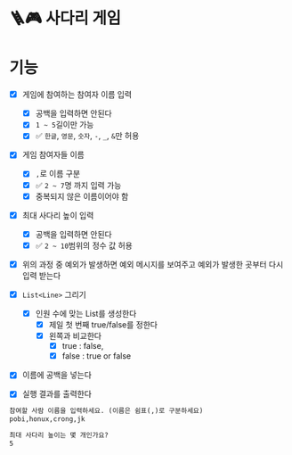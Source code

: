 # 🪜🎮 사다리 게임

# 기능

- [x] 게임에 참여하는 참여자 이름 입력
    - [x] 공백을 입력하면 안된다
    - [x] `1 ~ 5`길이만 가능
    - [x] ✅ `한글`, `영문`, `숫자`, `-`, `_`, `&`만 허용
- [x] 게임 참여자들 이름
    - [x] `,`로 이름 구분
    - [x] ✅ `2 ~ 7`명 까지 입력 가능
    - [x] 중복되지 않은 이름이어야 함
- [x] 최대 사다리 높이 입력
    - [x] 공백을 입력하면 안된다
    - [X] ✅ `2 ~ 10`범위의 정수 값 허용

- [x] 위의 과정 중 예외가 발생하면 예외 메시지를 보여주고 예외가 발생한 곳부터 다시 입력 받는다

- [x] `List<Line>` 그리기
    - [x] 인원 수에 맞는 List를 생성한다
        - [x] 제일 첫 번째 true/false를 정한다
        - [x] 왼쪽과 비교한다
            - [x] true : false,
            - [x] false : true or false

- [x] 이름에 공백을 넣는다

- [x] 실행 결과를 출력한다

```markdown
참여할 사람 이름을 입력하세요. (이름은 쉼표(,)로 구분하세요)
pobi,honux,crong,jk

최대 사다리 높이는 몇 개인가요?
5
```
